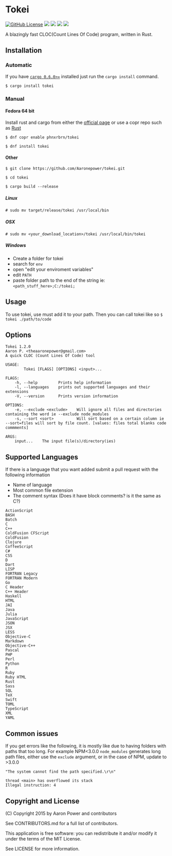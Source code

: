 # Tokei

[![GitHub License](https://img.shields.io/github/license/Aaronepower/tokei.svg)](http://github.com/Aaronepower/tokei/blob/master/LICENSE)
[![](https://img.shields.io/github/release/Aaronepower/tokei.svg)](https://github.com/Aaronepower/tokei/releases/tag/1.1.1/)
[![](https://img.shields.io/travis/Aaronepower/tokei.svg)](https://travis-ci.org/Aaronepower/tokei)
[![](https://img.shields.io/github/downloads/Aaronepower/tokei/latest/total.svg)](https://github.com/Aaronepower/tokei/releases/)
[![](https://img.shields.io/github/issues-raw/Aaronepower/tokei.svg)](http://github.com/Aaronepower/tokei/issues)

A blazingly fast CLOC(Count Lines Of Code) program, written in Rust.

## Installation

### Automatic
If you have [`cargo 0.6.0>=`](https://www.rust-lang.org/downloads.html) installed just run the `cargo install` command.

```
$ cargo install tokei
```

### Manual

#### Fedora 64 bit
Install rust and cargo from either the [official page](https://www.rust-lang.org) or use a copr repo such as [Rust](https://copr.fedoraproject.org/coprs/phnxrbrn/rust/)

`$ dnf copr enable phnxrbrn/tokei`

`$ dnf install tokei`


#### Other
`$ git clone https://github.com/Aaronepower/tokei.git`

`$ cd tokei`

`$ cargo build --release`

##### Linux
`# sudo mv target/release/tokei /usr/local/bin`

##### OSX
`# sudo mv <your_download_location>/tokei /usr/local/bin/tokei`

##### Windows
- Create a folder for tokei
- search for `env`
- open "edit your enviroment variables"
- edit `PATH`
- paste folder path to the end of the string ie: `<path_stuff_here>;C:/tokei;`

## Usage

To use tokei, use must add it to your path. Then you can call tokei like so
`$ tokei ./path/to/code`

## Options
```
Tokei 1.2.0
Aaron P. <theaaronepower@gmail.com>
A quick CLOC (Count Lines Of Code) tool

USAGE:
        Tokei [FLAGS] [OPTIONS] <input>...

FLAGS:
    -h, --help         Prints help information
    -l, --languages    prints out supported languages and their extensions
    -V, --version      Prints version information

OPTIONS:
    -e, --exclude <exclude>    Will ignore all files and directories containing the word ie --exclude node_modules
    -s, --sort <sort>          Will sort based on a certain column ie --sort=files will sort by file count. [values: files total blanks code commments]

ARGS:
    input...    The input file(s)/directory(ies)

```

## Supported Languages

If there is a language that you want added submit a pull request with the following information

- Name of language
- Most common file extension
- The comment syntax (Does it have block comments? is it the same as C?)

```
ActionScript
BASH
Batch
C
C++
ColdFusion CFScript
ColdFusion
Clojure
CoffeeScript
C#
CSS
D
Dart
LISP
FORTRAN Legacy
FORTRAN Modern
Go
C Header
C++ Header
Haskell
HTML
JAI
Java
Julia
JavaScript
JSON
JSX
LESS
Objective-C
Markdown  
Objective-C++
Pascal
PHP
Perl
Python
R
Ruby
Ruby HTML
Rust
Sass
SQL
TeX
Swift
TOML
TypeScript
XML
YAML
```

## Common issues

If you get errors like the following, it is mostly like due to having folders with paths that too long. For example NPM<3.0.0 `node_modules` generates long path files, either use the `exclude` argument, or in the case of NPM, update to >3.0.0
```
"The system cannot find the path specified.\r\n"
```
```
thread <main> has overflowed its stack
Illegal instruction: 4
```

## Copyright and License
(C) Copyright 2015 by Aaron Power and contributors

See CONTRIBUTORS.md for a full list of contributors.

This application is free software: you can redistribute it and/or modify
it under the terms of the MIT License.

See LICENSE for more information.

